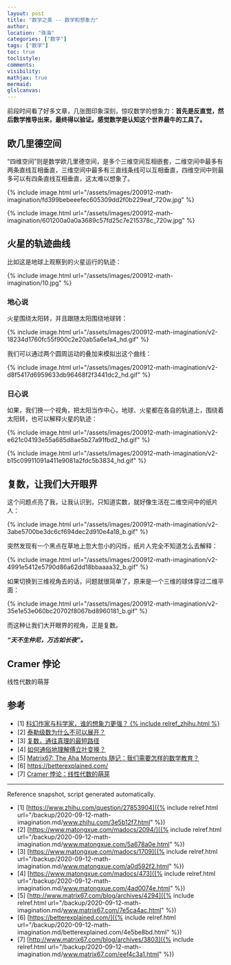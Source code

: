 ```yaml
---
layout: post
title: "数学之美 -- 数学和想象力"
author:
location: "珠海"
categories: ["数学"]
tags: ["数学"]
toc: true
toclistyle:
comments:
visibility:
mathjax: true
mermaid:
glslcanvas:
---
```


前段时间看了好多文章，几张图印象深刻，惊叹数学的想象力：**首先是反直觉，然后数学推导出来，最终得以验证。感觉数学是认知这个世界最牛的工具了。**


## 欧几里德空间

“四维空间”则是数学欧几里德空间，是多个三维空间互相嵌套，二维空间中最多有两条直线互相垂直，三维空间中最多有三直线条线可以互相垂直，四维空间中则最多可以有四条直线互相垂直，这太难以想象了。

{% include image.html url="/assets/images/200912-math-imagination/fd399bebeeefec605309dd2f0b229eaf_720w.jpg" %}

{% include image.html url="/assets/images/200912-math-imagination/601200a0a0a3689c57fd25c7e215378c_720w.jpg" %}


## 火星的轨迹曲线

比如这是地球上观察到的火星运行的轨迹：

{% include image.html url="/assets/images/200912-math-imagination/10.jpg" %}


### 地心说

火星围绕太阳转，并且跟随太阳围绕地球转：

{% include image.html url="/assets/images/200912-math-imagination/v2-18234d1760fc55f900c2e20ab5a6e1a4_hd.gif" %}

我们可以通过两个圆周运动的叠加来模拟出这个曲线：

{% include image.html url="/assets/images/200912-math-imagination/v2-d8f5417d6959633db96468f2f3441dc2_hd.gif" %}


### 日心说

如果，我们换一个视角，把太阳当作中心，地球、火星都在各自的轨道上，围绕着太阳转，也可以解释火星的轨迹：

{% include image.html url="/assets/images/200912-math-imagination/v2-e621c04193e55a685d8ae5b27a91fbd2_hd.gif" %}

{% include image.html url="/assets/images/200912-math-imagination/v2-b15c09911091a411e9081a2fdc5b3834_hd.gif" %}


## 复数，让我们大开眼界

这个问题点亮了我，让我认识到，只知道实数，就好像生活在二维空间中的纸片人：

{% include image.html url="/assets/images/200912-math-imagination/v2-3abe5700be3dc6cf694dec2d910e4a18_b.gif" %}

突然发现有一个黑点在草地上忽大忽小的闪烁，纸片人完全不知道怎么去解释：

{% include image.html url="/assets/images/200912-math-imagination/v2-4991e5412e5790d86a62dd18bbaaaa32_b.gif" %}

如果切换到三维视角去的话，问题就很简单了，原来是一个三维的球体穿过二维平面：

{% include image.html url="/assets/images/200912-math-imagination/v2-35e1e53e060bc20702f8067bd8960181_b.gif" %}

而这种让我们大开眼界的视角，正是复数。

***“天不生仲尼，万古如长夜”。***


## Cramer 悖论

线性代数的萌芽


## 参考

- [1] [科幻作家与科学家，谁的想象力更强？ {% include relref_zhihu.html %}](https://www.zhihu.com/question/27853904)
- [2] [泰勒级数为什么不可以展开？](https://www.matongxue.com/madocs/2094/)
- [3] [复数，通往真理的最短路径](https://www.matongxue.com/madocs/1709)
- [4] [如何通俗地理解傅立叶变换？](https://www.matongxue.com/madocs/473)
- [5] [Matrix67: The Aha Moments 随记：我们需要怎样的数学教育？](http://www.matrix67.com/blog/archives/4294)
- [6] <https://betterexplained.com/>
- [7] [Cramer 悖论：线性代数的萌芽](http://www.matrix67.com/blog/archives/3803)

-----

<font class='ref_snapshot'>Reference snapshot, script generated automatically.</font>

- [1] [https://www.zhihu.com/question/27853904]({% include relref.html url="/backup/2020-09-12-math-imagination.md/www.zhihu.com/3e5b12f7.html" %})
- [2] [https://www.matongxue.com/madocs/2094/]({% include relref.html url="/backup/2020-09-12-math-imagination.md/www.matongxue.com/5a678a0e.html" %})
- [3] [https://www.matongxue.com/madocs/1709]({% include relref.html url="/backup/2020-09-12-math-imagination.md/www.matongxue.com/a0d592f2.html" %})
- [4] [https://www.matongxue.com/madocs/473]({% include relref.html url="/backup/2020-09-12-math-imagination.md/www.matongxue.com/4ad0074e.html" %})
- [5] [http://www.matrix67.com/blog/archives/4294]({% include relref.html url="/backup/2020-09-12-math-imagination.md/www.matrix67.com/7e5ca4ac.html" %})
- [6] [https://betterexplained.com/]({% include relref.html url="/backup/2020-09-12-math-imagination.md/betterexplained.com/4e5be8bd.html" %})
- [7] [http://www.matrix67.com/blog/archives/3803]({% include relref.html url="/backup/2020-09-12-math-imagination.md/www.matrix67.com/eef4c3a1.html" %})
